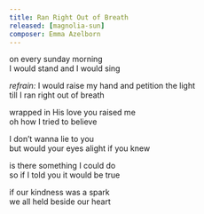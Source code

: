 ```yaml
---
title: Ran Right Out of Breath
released: [magnolia-sun]
composer: Emma Azelborn
---
```


on every sunday morning  
I would stand and I would sing  

_refrain:_
I would raise my hand and petition the light  
till I ran right out of breath  

wrapped in His love you raised me  
oh how I tried to believe  

I don’t wanna lie to you  
but would your eyes alight if you knew  

is there something I could do  
so if I told you it would be true  

if our kindness was a spark  
we all held beside our heart  